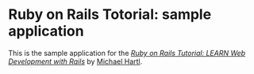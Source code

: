 # Ruby on Rails Totorial: sample application

This is the sample application for the
[*Ruby on Rails Tutorial:
LEARN Web Development with Rails*](http://www.railstutorial.org/)
by [Michael Hartl](http://www.michaelhartl.com/).
